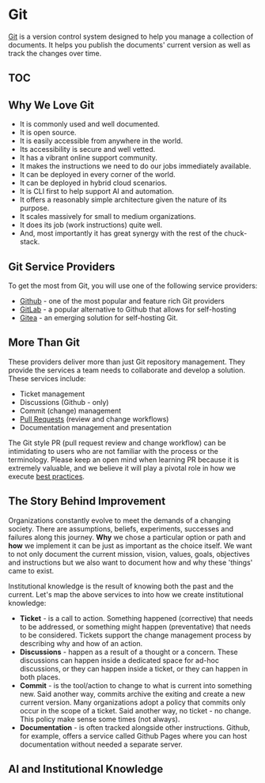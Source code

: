 # Git

[Git](https://git-scm.com/) is a version control system designed to help you manage a collection of documents. It helps you publish the documents' current version as well as track the changes over time.

## TOC

<!-- toc -->

## Why We Love Git

- It is commonly used and well documented.
- It is open source.
- It is easily accessible from anywhere in the world.
- Its accessibility is secure and well vetted.
- It has a vibrant online support community.
- It makes the instructions we need to do our jobs immediately available.
- It can be deployed in every corner of the world.
- It can be deployed in hybrid cloud scenarios.
- It is CLI first to help support AI and automation.
- It offers a reasonably simple architecture given the nature of its purpose.
- It scales massively for small to medium organizations.
- It does its job (work instructions) quite well.
- And, most importantly it has great synergy with the rest of the chuck-stack.

## Git Service Providers

To get the most from Git, you will use one of the following service providers:

- [Github](https://github.com) - one of the most popular and feature rich Git providers
- [GitLab](https://gitlab.com) - a popular alternative to Github that allows for self-hosting
- [Gitea](https://gitea.com/) - an emerging solution for self-hosting Git.

## More Than Git

These providers deliver more than just Git repository management. They provide the services a team needs to collaborate and develop a solution. These services include:

- Ticket management
- Discussions (Github - only)
- Commit (change) management
- [Pull Requests](https://en.wikipedia.org/wiki/Distributed_version_control#Pull_requests) (review and change workflows)
- Documentation management and presentation

The Git style PR (pull request review and change workflow) can be intimidating to users who are not familiar with the process or the terminology. Please keep an open mind when learning PR because it is extremely valuable, and we believe it will play a pivotal role in how we execute [best practices](./best-practices.md).

## The Story Behind Improvement

Organizations constantly evolve to meet the demands of a changing society. There are assumptions, beliefs, experiments, successes and failures along this journey. **Why** we chose a particular option or path and **how** we implement it can be just as important as the choice itself. We want to not only document the current mission, vision, values, goals, objectives and instructions but we also want to document how and why these 'things' came to exist.

Institutional knowledge is the result of knowing both the past and the current. Let's map the above services to into how we create institutional knowledge:

- **Ticket** - is a call to action. Something happened (corrective) that needs to be addressed, or something might happen (preventative) that needs to be considered. Tickets support the change management process by describing why and how of an action.
- **Discussions** - happen as a result of a thought or a concern. These discussions can happen inside a dedicated space for ad-hoc discussions, or they can happen inside a ticket, or they can happen in both places.
- **Commit** - is the tool/action to change to what is current into something new. Said another way, commits archive the exiting and create a new current version. Many organizations adopt a policy that commits only occur in the scope of a ticket. Said another way, no ticket - no change. This policy make sense some times (not always).
- **Documentation** - is often tracked alongside other instructions. Github, for example, offers a service called Github Pages where you can host documentation without needed a separate server.

<!-- TODO: link to best practices /architecture discussing how the hosting documentation fits into the picture -->

## AI and Institutional Knowledge


